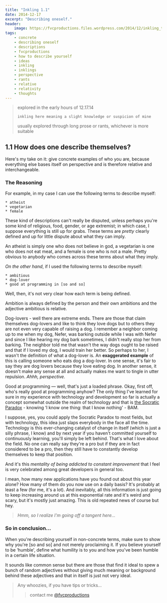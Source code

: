 ```yaml
---
title: "Inkling 1.1"
date: 2014-12-17
excerpt: "Describing oneself."
header:
    image: https://fvcproductions.files.wordpress.com/2014/12/inkling_tabletaswacom.jpg?w=800&h=340&crop=1
tags:
    - concrete
    - describing oneself
    - descriptions
    - fvcproductions
    - how to describe yourself
    - ideas
    - inkling
    - inklings
    - perspective
    - rants
    - relative
    - relativity
    - thoughts
---
```


> explored in the early hours of 12.17.14
>
> `inkling here meaning a slight knowledge or suspicion of mine`
>
> usually explored through long prose or rants, whichever is more
> suitable



1.1 How does one describe themselves?
-------------------------------------

Here's my take on it: give concrete examples of who you are, because
everything else bases itself on perspective and is therefore relative
and interchangeable.



### The Reasoning

For example, in my case I can use the following terms to describe
myself:

    * atheist
    * vegetarian
    * female

These kind of descriptions can't really be disputed, unless perhaps
you're some kind of religious, food, gender, or age extremist; in which
case, I suppose everything is still up for grabs. These terms are
*pretty* clearly defined and up for little dispute about what they can
imply.

An atheist is simply one who does not believe in god, a vegetarian is
one who does not eat meat, and a female is one who is not a male. Pretty
obvious to anybody who comes across these terms about what they imply.

*On the other hand*, if I used the following terms to describe myself:

    * ambitious
    * dog-lover
    * good at programming in [so and so]

Well, then, it's not very clear how each term is being defined.

Ambition is always defined by the person and their own ambitions and the
adjective ambitious is relative.

Dog-lovers - well there are extreme ends. There are those that claim
themselves dog-lovers and like to think they love dogs but to others
they are not even very capable of raising a dog. I remember a neighbor
coming up to me when my dog, Nefer, was barking outside while I was with
Nefer and since I like hearing my dog bark sometimes, I didn't really
stop her from barking. The neighbor told me that wasn't the way dogs
ought to be raised and that if I loved my dog, I would train her better.
So perhaps to her, I wasn't the definition of what a dog-lover is. An
**exaggerated example** of this is calling someone who eats dog a
dog-lover. In one sense, it's fair to say they are dog lovers because
they love eating dog. In another sense, it doesn't make any sense at all
and actually makes me want to tingle in utter repulsion. *Ahhh,
perspective.*

Good at programming — well, that's just a loaded phrase. Okay, first
off, who's really good at programming anyhow? The only thing I've
learned for sure in my experience with technology and development so far
is actually a concept somewhat outside the realm of technology and that
is [the Socratic
Paradox](https://en.wikipedia.org/wiki/I_know_that_I_know_nothing) -
knowing ‘I know one thing: that I know nothing' - BAM.

I suppose, yes, you could apply the Socratic Paradox to most fields, but
with technology, this idea just slaps everybody in the face all the
time. Technology is this ever-changing catalyst of change in itself
(which is just a silly phrase, I know) and by next year if you haven't
committed yourself to continuously learning, you'll simply be left
behind. That's what I love about the field. No one can really say
they're a pro but if they are in fact considered to be a pro, then they
still have to constantly develop themselves to keep that position.

And it's this *mentality of being addicted to constant improvement* that
I feel is very celebrated among great developers in general too.

I mean, how many new applications have you found out about this year
alone? How many of them do you now use on a daily basis? It's probably
at least a few (for me, it's a lot). And inevitably, all this
information is just going to keep increasing around us at this
exponential rate and it's weird and scary, but it's mostly just amazing.
This is old repeated news of course but hey.

> *Hmm, so I realize I'm going off a tangent here…*



### So in conclusion…

When you're describing yourself in non-concrete terms, make sure to show
why you're \[so and so\] and not merely proclaiming it. If you believe
yourself to be ‘humble', define what humility is to you and how you've
been humble in a certain life situation.

It sounds like common sense but there are those that find it ideal to
spew a bunch of random adjectives without giving much meaning or
background behind these adjectives and that in itself is just not very
ideal.



> Any whoozies, if you have tips or tricks…
>
> > contact me [@fvcproductions](https://twitter.com/fvcproductions)
